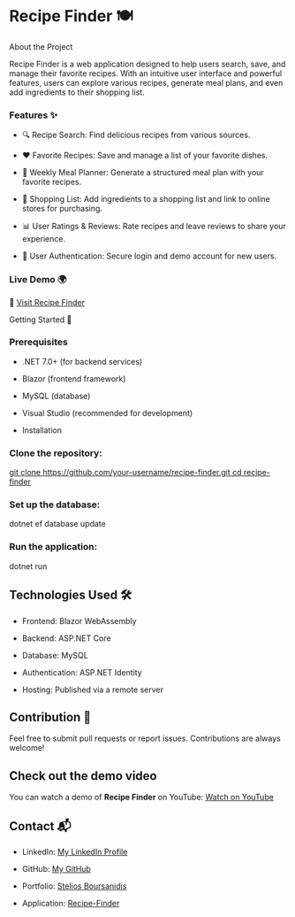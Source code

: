 # Recipe Finder 🍽️

About the Project

Recipe Finder is a web application designed to help users search, save, and manage their favorite recipes. With an intuitive user interface and powerful features, users can explore various recipes, generate meal plans, and even add ingredients to their shopping list.

### Features ✨

- 🔍 Recipe Search: Find delicious recipes from various sources.

- ❤️ Favorite Recipes: Save and manage a list of your favorite dishes.

- 📅 Weekly Meal Planner: Generate a structured meal plan with your favorite recipes.

- 🛒 Shopping List: Add ingredients to a shopping list and link to online stores for purchasing.

- 📊 User Ratings & Reviews: Rate recipes and leave reviews to share your experience.

- 👤 User Authentication: Secure login and demo account for new users.

### Live Demo 🌍

🔗 [Visit Recipe Finder](https://www.recipefinderwebapp.com/)

Getting Started 🚀


### Prerequisites

- .NET 7.0+ (for backend services)

- Blazor (frontend framework)

- MySQL (database)

- Visual Studio (recommended for development)

- Installation

### Clone the repository:

[git clone https://github.com/your-username/recipe-finder.git
cd recipe-finder](https://github.com/Stelioss4/Recipe-Finder.git)

### Set up the database:

dotnet ef database update

### Run the application:

dotnet run

## Technologies Used 🛠️

- Frontend: Blazor WebAssembly

- Backend: ASP.NET Core

- Database: MySQL

- Authentication: ASP.NET Identity

- Hosting: Published via a remote server

## Contribution 🤝

Feel free to submit pull requests or report issues. Contributions are always welcome!

## Check out the demo video

You can watch a demo of **Recipe Finder** on YouTube: [Watch on YouTube](https://www.youtube.com/@stylianosboursanidis5247)

## Contact 📬

- LinkedIn: [My LinkedIn Profile
](https://www.linkedin.com/in/stylianos-boursanidis-1502b32aa/)

- GitHub: [My GitHub](https://github.com/Stelioss4)

- Portfolio: [Stelios Boursanidis](https://www.steliosboursanidis.com/)

- Application: [Recipe-Finder](https://www.recipefinderwebapp.com/)
